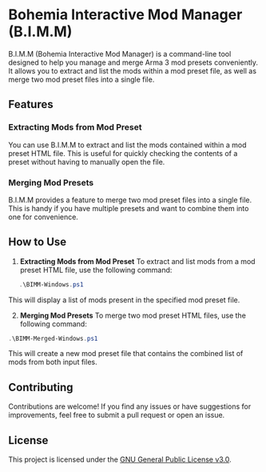 # Bohemia Interactive Mod Manager (B.I.M.M)

B.I.M.M (Bohemia Interactive Mod Manager) is a command-line tool designed to help you manage and merge Arma 3 mod presets conveniently. It allows you to extract and list the mods within a mod preset file, as well as merge two mod preset files into a single file.

## Features

### Extracting Mods from Mod Preset
You can use B.I.M.M to extract and list the mods contained within a mod preset HTML file. This is useful for quickly checking the contents of a preset without having to manually open the file.

### Merging Mod Presets
B.I.M.M provides a feature to merge two mod preset files into a single file. This is handy if you have multiple presets and want to combine them into one for convenience.

## How to Use

1. **Extracting Mods from Mod Preset**
   To extract and list mods from a mod preset HTML file, use the following command:

```powershell
   .\BIMM-Windows.ps1
```
This will display a list of mods present in the specified mod preset file.

2. **Merging Mod Presets**
   To merge two mod preset HTML files, use the following command:

```powershell
.\BIMM-Merged-Windows.ps1
```
This will create a new mod preset file that contains the combined list of mods from both input files.

## Contributing
Contributions are welcome! If you find any issues or have suggestions for improvements, feel free to submit a pull request or open an issue.

## License
This project is licensed under the [GNU General Public License v3.0](LICENSE).
